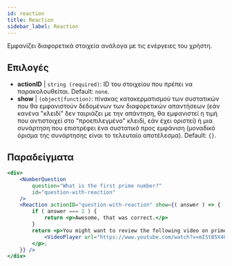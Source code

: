 ```yaml
---
id: reaction 
title: Reaction
sidebar_label: Reaction
---
```


Εμφανίζει διαφορετικά στοιχεία ανάλογα με τις ενέργειες του χρήστη.

## Επιλογές

* __actionID__ | `string (required)`: ID του στοιχείου που πρέπει να παρακολουθείται. Default: `none`.
* __show__ | `(object|function)`: πίνακας κατακερματισμού των συστατικών που θα εμφανιστούν δεδομένων των διαφορετικών απαντήσεων (εάν κανένα "κλειδί" δεν ταιριάζει με την απάντηση, θα εμφανιστεί η τιμή που αντιστοιχεί στο "προεπιλεγμένο" κλειδί, εάν έχει οριστεί) ή μια συνάρτηση που επιστρέφει ένα συστατικό προς εμφάνιση (μοναδικό όρισμα της συνάρτησης είναι το τελευταίο αποτέλεσμα). Default: `{}`.


## Παραδείγματα

```jsx live
<div>
	<NumberQuestion
		question="What is the first prime number?"
		id="question-with-reaction"
	/>
	<Reaction actionID="question-with-reaction" show={( answer ) => {
		if ( answer === 2 ) {
			return <p>Awesome, that was correct.</p>
		}
		return <p>You might want to review the following video on prime numbers:
			<VideoPlayer url="https://www.youtube.com/watch?v=mIStB5X4U8M" />
		</p>;
	}} />
</div>
``` 

